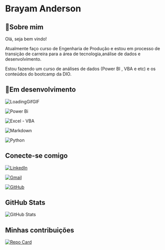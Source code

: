 # Brayam Anderson

## 🚀Sobre mim

Olá, seja bem vindo! 

Atualmente faço curso de Engenharia de Produção e estou em processo de transição de carreira para a área de tecnologia,análise de dados e desenvolvimento.

Estou fazendo um curso de análises de dados (Power BI , VBA e etc) e os conteúdos do bootcamp da DIO.


## 📝Em desenvolvimento 
![LoadingGifGIF](https://github.com/digitalinnovationone/dio-lab-open-source/assets/123226012/5e625d4c-f5e7-4d33-bfa5-5bc8aee88f7d)
 
![Power Bi](https://img.shields.io/badge/power_bi-F2C811?style=for-the-badge&logo=powerbi&logoColor=black
)

![Excel - VBA](https://img.shields.io/badge/Excel_VBA-217346?style=for-the-badge&logo=microsoft-excel&logoColor=white)

![Markdown](https://img.shields.io/badge/Markdown-000?style=for-the-badge&logo=markdown)

![Python](https://img.shields.io/badge/python-3670A0?style=for-the-badge&logo=python&logoColor=ffdd54)




## Conecte-se comigo

[![LinkedIn](https://img.shields.io/badge/LinkedIn-0077B5?style=for-the-badge&logo=linkedin&logoColor=white)](https://www.linkedin.com/in/brayam-anderson-5a88241b1/)

[![Gmail](https://img.shields.io/badge/Gmail-333333?style=for-the-badge&logo=gmail&logoColor=red)](mailto:brayamanderson@hmail.com)

[![GitHub](https://img.shields.io/badge/GitHub-100000?style=for-the-badge&logo=github&logoColor=white)](https://github.com/BrayamAnderson)

##  GitHub Stats

![GitHub Stats](https://github-readme-stats.vercel.app/api?username=BrayamAnderson&theme=transparent&bg_color=000&border_color=30A3DC&show_icons=true&icon_color=30A3DC&title_color=E94D5F&hide_title=true&text_color=FFF)

## Minhas contribuições

[![Repo Card](https://github-readme-stats.vercel.app/api/pin/?username=BrayamAnderson&repo=dio-lab-open-source&bg_color=000&border_color=30A3DC&show_icons=true&icon_color=30A3DC&title_color=E94D5F&text_color=FFF)](https://github.com/BrayamAnderson/dio-lab-open-source)